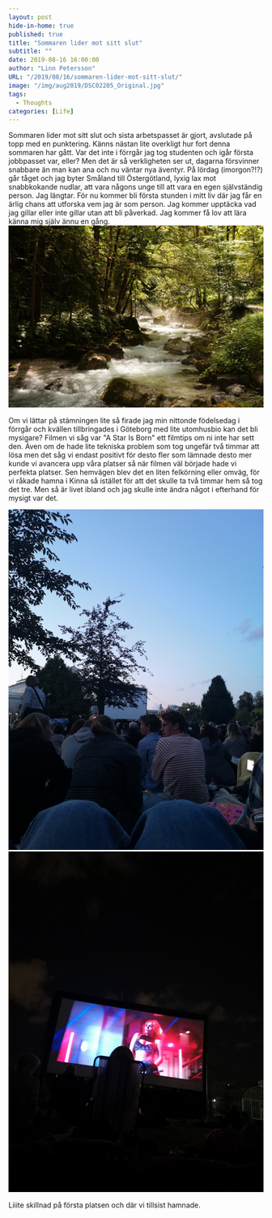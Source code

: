 ```yaml
---
layout: post
hide-in-home: true
published: true
title: "Sommaren lider mot sitt slut"
subtitle: ""
date: 2019-08-16 16:00:00
author: "Linn Petersson"
URL: "/2019/08/16/sommaren-lider-mot-sitt-slut/"
image: "/img/aug2019/DSC02205_Original.jpg"
tags:
  - Thoughts
categories: [Life]
---
```


Sommaren lider mot sitt slut och sista arbetspasset är gjort, avslutade på topp med en punktering. Känns nästan lite overkligt hur fort denna sommaren har gått. Var det inte i förrgår jag tog studenten och igår första jobbpasset var, eller? Men det är så verkligheten ser ut, dagarna försvinner snabbare än man kan ana och nu väntar nya äventyr. På lördag (imorgon?!?) går tåget och jag byter Småland till Östergötland, lyxig lax mot snabbkokande nudlar, att vara någons unge till att vara en egen självständig person. Jag längtar. För nu kommer bli första stunden i mitt liv där jag får en ärlig chans att utforska vem jag är som person. Jag kommer upptäcka vad jag gillar eller inte gillar utan att bli påverkad. Jag kommer få lov att lära känna mig själv ännu en gång.
![](/img/aug2019/DSC02205_Original.jpg)

Om vi lättar på stämningen lite så firade jag min nittonde födelsedag i förrgår och kvällen tillbringades i Göteborg med lite utomhusbio kan det bli mysigare? Filmen vi såg var "A Star Is Born" ett filmtips om ni inte har sett den. Även om de hade lite tekniska problem som tog ungefär två timmar att lösa men det såg vi endast positivt för desto fler som lämnade desto mer kunde vi avancera upp våra platser så när filmen väl började hade vi perfekta platser. Sen hemvägen blev det en liten felkörning eller omväg, för vi råkade hamna i Kinna så istället för att det skulle ta två timmar hem så tog det tre. Men så är livet ibland och jag skulle inte ändra något i efterhand för mysigt var det.

![](/img/aug2019/IMG_20190814_210812_Original.jpg)
![](/img/aug2019/IMG_20190815_000736_Original.jpg)

Liiite skillnad på första platsen och där vi tillsist hamnade.
